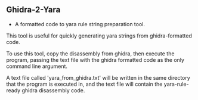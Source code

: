 ## Ghidra-2-Yara

* A formatted code to yara rule string preparation tool.

This tool is useful for quickly generating yara strings from ghidra-formatted code.

To use this tool, copy the disassembly from ghidra, then execute the program, passing the 
text file with the ghidra formatted code as the only command line argument. 

A text file called 'yara_from_ghidra.txt' will be written in the same directory that the program is executed in, and 
the text file will contain the yara-rule-ready ghidra disassembly code.
